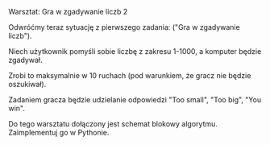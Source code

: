 Warsztat: Gra w zgadywanie liczb 2

Odwróćmy teraz sytuację z pierwszego zadania: ("Gra w zgadywanie liczb").

Niech użytkownik pomyśli sobie liczbę z zakresu 1-1000, a komputer będzie zgadywał. 

Zrobi to maksymalnie w 10 ruchach (pod warunkiem, że gracz nie będzie oszukiwał).

Zadaniem gracza będzie udzielanie odpowiedzi "Too small", "Too big", "You win".

Do tego warsztatu dołączony jest schemat blokowy algorytmu. Zaimplementuj go w Pythonie.